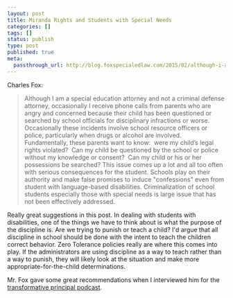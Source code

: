 ```yaml
---
layout: post
title: Miranda Rights and Students with Special Needs
categories: []
tags: []
status: publish
type: post
published: true
meta:
  passthrough_url: http://blog.foxspecialedlaw.com/2015/02/although-i-am-a-special-education-attorney-and-not-a-criminal-defense-attorney-occasionally-i-receive-phone-calls-from-paren.html
---
```


Charles Fox:


>Although I am a special education attorney and not a criminal defense attorney, occasionally I receive phone calls from parents who are angry and concerned because their child has been questioned or searched by school officials for disciplinary infractions or worse. Occasionally these incidents involve school resource officers or police, particularly when drugs or alcohol are involved. Fundamentally, these parents want to know:  were my child’s legal rights violated?  Can my child be questioned by the school or police without my knowledge or consent?  Can my child or his or her possessions be searched? This issue comes up a lot and all too often with serious consequences for the student. Schools play on their authority and make false promises to induce "confessions" even from student with language-based disabilities. Criminalization of school students especially those with special needs is large issue that has not been effectively addressed.



Really great suggestions in this post. In dealing with students with disabilities, one of the things we have to think about is what the purpose of the discipline is. Are we trying to punish or teach a child? I'd argue that all discipline in school should be done with the intent to teach the children correct  behavior. Zero Tolerance policies really are where this comes into play. If the administrators are using discipline as a way to teach rather than a way to punish, they will likely look at the situation and make more appropriate-for-the-child determinations.


Mr. Fox gave some great recommendations when I interviewed him for the 
[transformative principal podcast](http://jethrojones.com/charles-fox).
